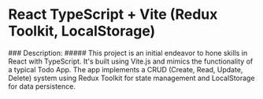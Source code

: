 <h1>React TypeScript + Vite (Redux Toolkit, LocalStorage)</h1>
### Description:
##### This project is an initial endeavor to hone skills in React with TypeScript. It's built using Vite.js and mimics the functionality of a typical Todo App. The app implements a CRUD (Create, Read, Update, Delete) system using Redux Toolkit for state management and LocalStorage for data persistence.
 
 
